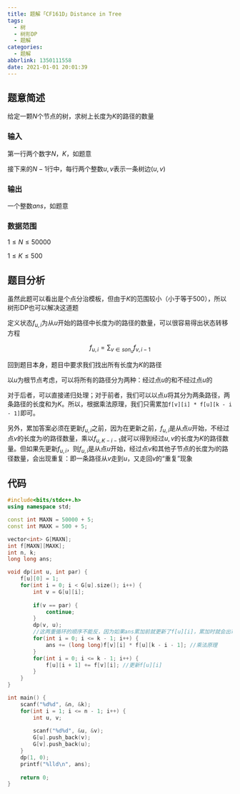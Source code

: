```yaml
---
title: 题解「CF161D」Distance in Tree
tags:
  - 树
  - 树形DP
  - 题解
categories:
  - 题解
abbrlink: 1350111558
date: 2021-01-01 20:01:39
---
```


## 题意简述

给定一颗$N$个节点的树，求树上长度为$K$的路径的数量

### 输入

第一行两个数字$N$，$K$，如题意

接下来的$N−1$行中，每行两个整数$u,v$表示一条树边$(u,v)$

### 输出

一个整数$ans$，如题意

### 数据范围

$1 \leq N \leq 50000$

$1 \leq K \leq 500$

## 题目分析

虽然此题可以看出是个点分治模板，但由于$K$的范围较小（小于等于$500$），所以树形DP也可以解决这道题

定义状态$f_{u,i}$为从$u$开始的路径中长度为$i$的路径的数量，可以很容易得出状态转移方程

$$f_{u, i} = \sum_{v \in son_u} f_{v, i - 1}$$

回到题目本身，题目中要求我们找出所有长度为$K$的路径

以$u$为根节点考虑，可以将所有的路径分为两种：经过点$u$的和不经过点$u$的

对于后者，可以直接递归处理；对于前者，我们可以以点$u$将其分为两条路径，两条路径的长度和为$K$。所以，根据乘法原理，我们只需累加`f[v][i] * f[u][k - i - 1]`即可。

另外，累加答案必须在更新$f_{u, i}$之前，因为在更新之前，$f_{u, i}$是从点$u$开始，不经过点$v$的长度为$i$的路径数量，乘以$f_{u, K - i - 1}$就可以得到经过$u, v$的长度为$K$的路径数量。但如果先更新$f_{u, i}$，则$f_{u, i}$是从点$u$开始，经过点$v$和其他子节点的长度为$i$的路径数量，会出现重复：即一条路径从$v$走到$u$，又走回$v$的“重复”现象

## 代码

```cpp
#include<bits/stdc++.h>
using namespace std;

const int MAXN = 50000 + 5;
const int MAXK = 500 + 5;

vector<int> G[MAXN];
int f[MAXN][MAXK];
int n, k;
long long ans;

void dp(int u, int par) {
	f[u][0] = 1;
	for(int i = 0; i < G[u].size(); i++) {
		int v = G[u][i];
		
		if(v == par) {
			continue;
		}
		dp(v, u);
        //这两重循环的顺序不能反，因为如果ans累加前就更新了f[u][i]，累加时就会出现重复，即两条路径的边重合
		for(int i = 0; i <= k - 1; i++) {
			ans += (long long)f[v][i] * f[u][k - i - 1]; //乘法原理
		}
		for(int i = 0; i <= k - 1; i++) {
			f[u][i + 1] += f[v][i]; //更新f[u][i]
		}
	}
}

int main() {
	scanf("%d%d", &n, &k);
	for(int i = 1; i <= n - 1; i++) {
		int u, v;
		
		scanf("%d%d", &u, &v);
		G[u].push_back(v);
		G[v].push_back(u);
	}
	dp(1, 0);
	printf("%lld\n", ans);
	
	return 0;
}
```